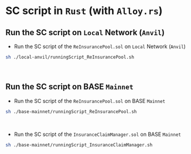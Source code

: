 # SC script in `Rust` (with `Alloy.rs`)

## Run the SC script on `Local` Network (`Anvil`)

- Run the SC script of the `ReInsurancePool.sol` on `Local` Network (`Anvil`)
```bash
sh ./local-anvil/runningScript_ReInsurancePool.sh
```

<br>

## Run the SC script on BASE `Mainnet`
- Run the SC script of the `ReInsurancePool.sol` on BASE `Mainnet`
```bash
sh ./base-mainnet/runningScript_ReInsurancePool.sh
```

<br>

- Run the SC script of the `InsuranceClaimManager.sol` on BASE `Mainnet`
```bash
sh ./base-mainnet/runningScript_InsuranceClaimManager.sh
```